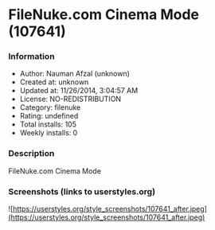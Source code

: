 # FileNuke.com Cinema Mode (107641)

### Information
- Author: Nauman Afzal (unknown)
- Created at: unknown
- Updated at: 11/26/2014, 3:04:57 AM
- License: NO-REDISTRIBUTION
- Category: filenuke
- Rating: undefined
- Total installs: 105
- Weekly installs: 0


### Description
FileNuke.com Cinema Mode


### Screenshots (links to userstyles.org)
![https://userstyles.org/style_screenshots/107641_after.jpeg](https://userstyles.org/style_screenshots/107641_after.jpeg)


